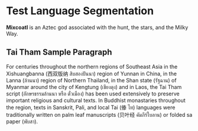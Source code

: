 
Test Language Segmentation
==========================

**<span lang='es-MX'>Mixcoatl</span>** is an Aztec god associated
with the hunt, the stars, and the Milky Way.

## Tai Tham Sample Paragraph

<p>
For centuries throughout the northern regions of Southeast Asia in
the Xishuangbanna (<span lang="zh-Hans">西双版纳</span> 
<span lang="th">สิบสองปันนา</span>) region of Yunnan in China,
in the Lanna (<span lang="th">ล้านนา</span>) region of Northern Thailand, 
in the Shan state (<span lang="th">รัฐฉาน</span>) of Myanmar around the city of 
Kengtung (<span lang="th">เชียงตุง</span>) and in Laos, the
Tai Tham script (<span lang="th">อักษรธรรมล้านนา หรือ ตั๋วเมือง</span>) has been used
extensively to preserve important religious and cultural texts. In
Buddhist monastaries throughout the region, texts in Sanskrit, Pali, and
local Tai (<span lang="zh-Hans">傣</span> <span lang="th">ไท</span>) languages were 
traditionally written on palm leaf manuscripts (<span lang="zh-Hans">贝叶经</span> 
<span lang="th">คัมภีร์ใบลาน</span>) or folded sa paper (<span lang="th">พับสา</span>).
</p>



